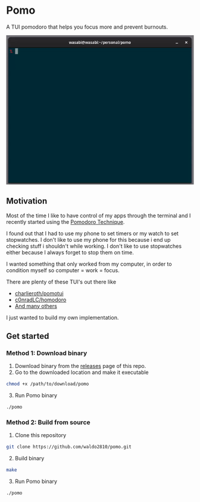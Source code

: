 # Pomo

A TUI pomodoro that helps you focus more and prevent burnouts.

![Preview](pomo.gif)

## Motivation

Most of the time I like to have control of my apps through the terminal and I recently started using the [Pomodoro Technique](https://www.pomodorotechnique.com/).

I found out that I had to use my phone to set timers or my watch to set stopwatches. I don't like to use my phone for this because i end up checking stuff i shouldn't while working. I don't like to use stopwatches either because I always forget to stop them on time.

I wanted something that only worked from my computer, in order to condition myself so computer = work = focus.

There are plenty of these TUI's out there like
- [charlieroth/pomotui](https://github.com/charlieroth/pomotui)
- [c0nradLC/homodoro](https://github.com/c0nradLC/homodoro)
- [And many others](https://www.google.com/search?q=pomodoro+tui&oq=pomodoro+tui&gs_lcrp=EgZjaHJvbWUqBggAEEUYOzIGCAAQRRg7MgYIARBFGD0yBggCEEUYPDIGCAMQRRg90gEIMzIwNGowajGoAgCwAgA&sourceid=chrome&ie=UTF-8)

I just wanted to build my own implementation.

## Get started

### Method 1: Download binary

1. Download binary from the [releases](https://github.com/waldo2810/pomo/releases) page of this repo.
2. Go to the downloaded location and make it executable
```bash
chmod +x /path/to/download/pomo
```
3. Run Pomo binary
```bash
./pomo
```

### Method 2: Build from source
1. Clone this repository
```bash
git clone https://github.com/waldo2810/pomo.git
```
2. Build binary
```bash
make
```
3. Run Pomo binary
```bash
./pomo
```
